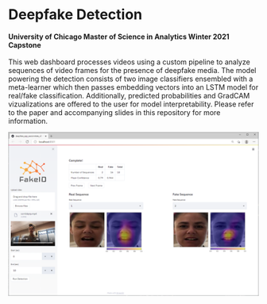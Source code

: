 # Deepfake Detection

**University of Chicago Master of Science in Analytics Winter 2021 Capstone** \
 \
This web dashboard processes videos using a custom pipeline to analyze sequences of video frames for the presence of deepfake media.  The model powering the detection consists of two image classifiers ensembled with a meta-learner which then passes embedding vectors into an LSTM model for real/fake classification.  Additionally, predicted probabilities and GradCAM vizualizations are offered to the user for model interpretability.  Please refer to the paper and accompanying slides in this repository for more information.
   
 
 
![alt text](https://github.com/jon-huff/deepfake_detection/blob/main/dashboard.png)
